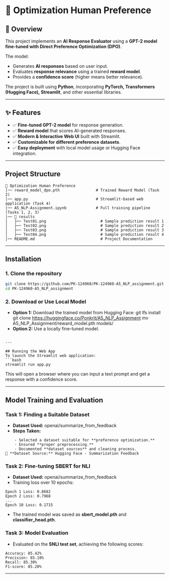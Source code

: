 # 🤖 Optimization Human Preference 

## 📌 Overview  
This project implements an **AI Response Evaluator** using a **GPT-2 model fine-tuned with Direct Preference Optimization (DPO)**.  

The model:  
- Generates **AI responses** based on user input.  
- Evaluates **response relevance** using a trained **reward model**.  
- Provides a **confidence score** (higher means better relevance).  

The project is built using **Python**, incorporating **PyTorch, Transformers (Hugging Face), Streamlit**, and other essential libraries.

---

## ✨ Features  
- ✅ **Fine-tuned GPT-2 model** for response generation.  
- ✅ **Reward model** that scores AI-generated responses.  
- ✅ **Modern & Interactive Web UI** built with Streamlit.  
- ✅ **Customizable for different preference datasets**.  
- ✅ **Easy deployment** with local model usage or Hugging Face integration.  

---

## Project Structure
```
📂 Optimization Human Preference 
│── reward_model_dpo.pth                # Trained Reward Model (Task 2)
│── app.py                              # Streamlit-based web application (Task 4)
│── A5_NLP-Assignment.ipynb             # Full training pipeline (Tasks 1, 2, 3)
│── 📂 results
│   ├── Test01.png                        # Sample prediction result 1
│   ├── Test02.png                        # Sample prediction result 2
│   ├── Test03.png                        # Sample prediction result 3
│   ├── Test04.png                        # Sample prediction result 4
│── README.md                             # Project Documentation

```

---

## Installation
### 1. Clone the repository
```bash
git clone https://github.com/PK-124960/PK-124960-A5_NLP_assignment.git
cd PK-124960-A5_NLP_assignment
```
### 2. Download or Use Local Model
- **Option 1:** Download the trained model from Hugging Face:
git lfs install
git clone https://huggingface.co/Ponkrit/A5_NLP_Assignment
mv A5_NLP_Assignment/reward_model.pth models/
- **Option 2:** Use a locally fine-tuned model.

```

---

## Running the Web App
To launch the Streamlit web application:
```bash
streamlit run app.py
```
This will open a browser where you can input a text prompt and get a response with a confidence score.

---

## Model Training and Evaluation
### **Task 1: Finding a Suitable Dataset**
- **Dataset Used:** openai/summarize_from_feedback
- **Steps Taken:**
```
    - Selected a dataset suitable for **preference optimization.**
    - Ensured **proper preprocessing.**
    - Documented **dataset sources** and cleaning process.
📂 **Dataset Source:** Hugging Face - Summarization Feedback
```

### **Task 2: Fine-tuning SBERT for NLI**
- **Dataset Used:** openai/summarize_from_feedback
- Training loss over 10 epochs:
```
Epoch 1 Loss: 0.8682
Epoch 2 Loss: 0.7968
...
Epoch 10 Loss: 0.1715
```
- The trained model was saved as **sbert_model.pth** and **classifier_head.pth**.

### **Task 3: Model Evaluation**
- Evaluated on the **SNLI test set**, achieving the following scores:
```
Accuracy: 85.42%
Precision: 85.10%
Recall: 85.30%
F1-score: 85.20%
```

---
